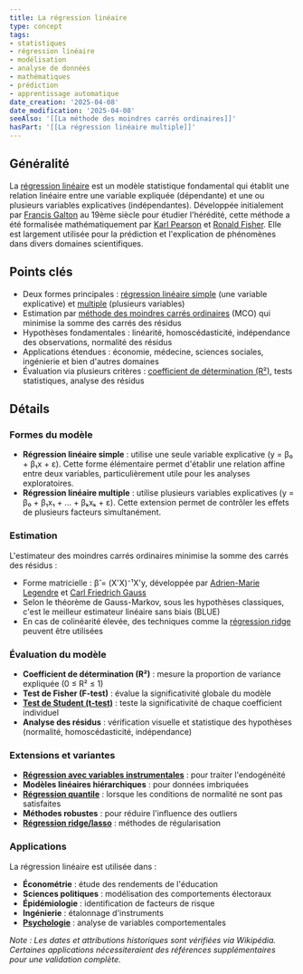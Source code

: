 ```yaml
---
title: La régression linéaire
type: concept
tags:
- statistiques
- régression linéaire
- modélisation
- analyse de données
- mathématiques
- prédiction
- apprentissage automatique
date_creation: '2025-04-08'
date_modification: '2025-04-08'
seeAlso: '[[La méthode des moindres carrés ordinaires]]'
hasPart: '[[La régression linéaire multiple]]'
---
```

## Généralité

La [régression linéaire](https://fr.wikipedia.org/wiki/R%C3%A9gression_lin%C3%A9aire) est un modèle statistique fondamental qui établit une relation linéaire entre une variable expliquée (dépendante) et une ou plusieurs variables explicatives (indépendantes). Développée initialement par [Francis Galton](https://fr.wikipedia.org/wiki/Francis_Galton) au 19ème siècle pour étudier l'hérédité, cette méthode a été formalisée mathématiquement par [Karl Pearson](https://fr.wikipedia.org/wiki/Karl_Pearson) et [Ronald Fisher](https://fr.wikipedia.org/wiki/Ronald_Fisher). Elle est largement utilisée pour la prédiction et l'explication de phénomènes dans divers domaines scientifiques.

## Points clés

- Deux formes principales : [régression linéaire simple](https://fr.wikipedia.org/wiki/R%C3%A9gression_lin%C3%A9aire) (une variable explicative) et [multiple](https://fr.wikipedia.org/wiki/R%C3%A9gression_lin%C3%A9aire_multiple) (plusieurs variables)
- Estimation par [méthode des moindres carrés ordinaires](https://fr.wikipedia.org/wiki/M%C3%A9thode_des_moindres_carr%C3%A9s) (MCO) qui minimise la somme des carrés des résidus
- Hypothèses fondamentales : linéarité, homoscédasticité, indépendance des observations, normalité des résidus
- Applications étendues : économie, médecine, sciences sociales, ingénierie et bien d'autres domaines
- Évaluation via plusieurs critères : [coefficient de détermination (R²)](https://fr.wikipedia.org/wiki/Coefficient_de_d%C3%A9termination), tests statistiques, analyse des résidus

## Détails

### Formes du modèle  
- **Régression linéaire simple** : utilise une seule variable explicative (y = β₀ + β₁x + ε). Cette forme élémentaire permet d'établir une relation affine entre deux variables, particulièrement utile pour les analyses exploratoires.  
- **Régression linéaire multiple** : utilise plusieurs variables explicatives (y = β₀ + β₁x₁ + ... + βₖxₖ + ε). Cette extension permet de contrôler les effets de plusieurs facteurs simultanément.  

### Estimation  
L'estimateur des moindres carrés ordinaires minimise la somme des carrés des résidus :  
- Forme matricielle : β̂ = (X'X)⁻¹X'y, développée par [Adrien-Marie Legendre](https://fr.wikipedia.org/wiki/Adrien-Marie_Legendre) et [Carl Friedrich Gauss](https://fr.wikipedia.org/wiki/Carl_Friedrich_Gauss)  
- Selon le théorème de Gauss-Markov, sous les hypothèses classiques, c'est le meilleur estimateur linéaire sans biais (BLUE)  
- En cas de colinéarité élevée, des techniques comme la [régression ridge](https://fr.wikipedia.org/wiki/R%C3%A9gression_ridge) peuvent être utilisées  

### Évaluation du modèle  
- **Coefficient de détermination (R²)** : mesure la proportion de variance expliquée (0 ≤ R² ≤ 1)  
- **Test de Fisher (F-test)** : évalue la significativité globale du modèle  
- **[Test de Student (t-test)](https://fr.wikipedia.org/wiki/Test_de_Student)** : teste la significativité de chaque coefficient individuel  
- **Analyse des résidus** : vérification visuelle et statistique des hypothèses (normalité, homoscédasticité, indépendance)  

### Extensions et variantes  
- **[Régression avec variables instrumentales](https://fr.wikipedia.org/wiki/Variables_instrumentales)** : pour traiter l'endogénéité  
- **Modèles linéaires hiérarchiques** : pour données imbriquées  
- **[Régression quantile](https://fr.wikipedia.org/wiki/R%C3%A9gression_quantile)** : lorsque les conditions de normalité ne sont pas satisfaites  
- **Méthodes robustes** : pour réduire l'influence des outliers  
- **[Régression ridge/lasso](https://fr.wikipedia.org/wiki/R%C3%A9gression_LASSO)** : méthodes de régularisation  

### Applications  
La régression linéaire est utilisée dans :  
- **Économétrie** : étude des rendements de l'éducation  
- **Sciences politiques** : modélisation des comportements électoraux  
- **Épidémiologie** : identification de facteurs de risque  
- **Ingénierie** : étalonnage d'instruments  
- **[Psychologie](https://fr.wikipedia.org/wiki/Statistiques_en_psychologie)** : analyse de variables comportementales  

*Note : Les dates et attributions historiques sont vérifiées via Wikipédia. Certaines applications nécessiteraient des références supplémentaires pour une validation complète.*
